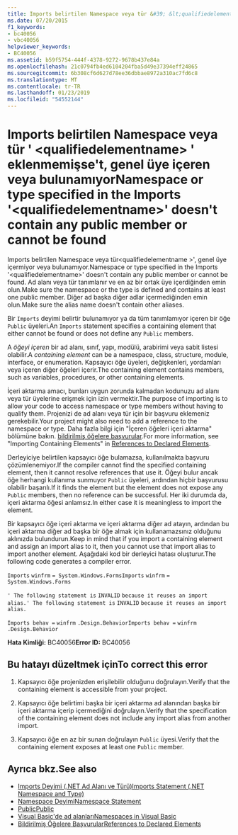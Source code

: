 ```yaml
---
title: Imports belirtilen Namespace veya tür &#39; &lt;qualifiedelementname&gt; &#39; eklenmemişse&#39;t, genel üye içeren veya bulunamıyor
ms.date: 07/20/2015
f1_keywords:
- bc40056
- vbc40056
helpviewer_keywords:
- BC40056
ms.assetid: b59f5754-444f-4378-9272-9678b437e84a
ms.openlocfilehash: 21c0794fb4ed6104204fba5d49e37394eff24865
ms.sourcegitcommit: 6b308cf6d627d78ee36dbbae8972a310ac7fd6c8
ms.translationtype: MT
ms.contentlocale: tr-TR
ms.lasthandoff: 01/23/2019
ms.locfileid: "54552144"
---
```

# <a name="namespace-or-type-specified-in-the-imports-39ltqualifiedelementnamegt39-doesn39t-contain-any-public-member-or-cannot-be-found"></a><span data-ttu-id="11fba-102">Imports belirtilen Namespace veya tür &#39; &lt;qualifiedelementname&gt; &#39; eklenmemişse&#39;t, genel üye içeren veya bulunamıyor</span><span class="sxs-lookup"><span data-stu-id="11fba-102">Namespace or type specified in the Imports &#39;&lt;qualifiedelementname&gt;&#39; doesn&#39;t contain any public member or cannot be found</span></span>
<span data-ttu-id="11fba-103">Imports belirtilen Namespace veya tür\<qualifiedelementname >', genel üye içermiyor veya bulunamıyor.</span><span class="sxs-lookup"><span data-stu-id="11fba-103">Namespace or type specified in the Imports '\<qualifiedelementname>' doesn't contain any public member or cannot be found.</span></span> <span data-ttu-id="11fba-104">Ad alanı veya tür tanımlanır ve en az bir ortak üye içerdiğinden emin olun.</span><span class="sxs-lookup"><span data-stu-id="11fba-104">Make sure the namespace or the type is defined and contains at least one public member.</span></span> <span data-ttu-id="11fba-105">Diğer ad başka diğer adlar içermediğinden emin olun.</span><span class="sxs-lookup"><span data-stu-id="11fba-105">Make sure the alias name doesn't contain other aliases.</span></span>  
  
 <span data-ttu-id="11fba-106">Bir `Imports` deyimi belirtir bulunamıyor ya da tüm tanımlamıyor içeren bir öğe `Public` üyeleri.</span><span class="sxs-lookup"><span data-stu-id="11fba-106">An `Imports` statement specifies a containing element that either cannot be found or does not define any `Public` members.</span></span>  
  
 <span data-ttu-id="11fba-107">A *öğeyi içeren* bir ad alanı, sınıf, yapı, modülü, arabirimi veya sabit listesi olabilir.</span><span class="sxs-lookup"><span data-stu-id="11fba-107">A *containing element* can be a namespace, class, structure, module, interface, or enumeration.</span></span> <span data-ttu-id="11fba-108">Kapsayıcı öğe üyeleri, değişkenleri, yordamları veya içeren diğer öğeleri içerir.</span><span class="sxs-lookup"><span data-stu-id="11fba-108">The containing element contains members, such as variables, procedures, or other containing elements.</span></span>  
  
 <span data-ttu-id="11fba-109">İçeri aktarma amacı, bunları uygun zorunda kalmadan kodunuzu ad alanı veya tür üyelerine erişmek için izin vermektir.</span><span class="sxs-lookup"><span data-stu-id="11fba-109">The purpose of importing is to allow your code to access namespace or type members without having to qualify them.</span></span> <span data-ttu-id="11fba-110">Projenizi de ad alanı veya tür için bir başvuru eklemeniz gerekebilir.</span><span class="sxs-lookup"><span data-stu-id="11fba-110">Your project might also need to add a reference to the namespace or type.</span></span> <span data-ttu-id="11fba-111">Daha fazla bilgi için "İçeren öğeleri içeri aktarma" bölümüne bakın. [bildirilmiş öğelere başvurular](../../../visual-basic/programming-guide/language-features/declared-elements/references-to-declared-elements.md).</span><span class="sxs-lookup"><span data-stu-id="11fba-111">For more information, see "Importing Containing Elements" in [References to Declared Elements](../../../visual-basic/programming-guide/language-features/declared-elements/references-to-declared-elements.md).</span></span>  
  
 <span data-ttu-id="11fba-112">Derleyiciye belirtilen kapsayıcı öğe bulamazsa, kullanılmakta başvuru çözümlenemiyor.</span><span class="sxs-lookup"><span data-stu-id="11fba-112">If the compiler cannot find the specified containing element, then it cannot resolve references that use it.</span></span> <span data-ttu-id="11fba-113">Öğeyi bulur ancak öğe herhangi kullanıma sunmuyor `Public` üyeleri, ardından hiçbir başvurusu olabilir başarılı.</span><span class="sxs-lookup"><span data-stu-id="11fba-113">If it finds the element but the element does not expose any `Public` members, then no reference can be successful.</span></span> <span data-ttu-id="11fba-114">Her iki durumda da, içeri aktarma öğesi anlamsız.</span><span class="sxs-lookup"><span data-stu-id="11fba-114">In either case it is meaningless to import the element.</span></span>  
  
 <span data-ttu-id="11fba-115">Bir kapsayıcı öğe içeri aktarma ve içeri aktarma diğer ad atayın, ardından bu içeri aktarma diğer ad başka bir öğe almak için kullanamazsınız olduğunu aklınızda bulundurun.</span><span class="sxs-lookup"><span data-stu-id="11fba-115">Keep in mind that if you import a containing element and assign an import alias to it, then you cannot use that import alias to import another element.</span></span> <span data-ttu-id="11fba-116">Aşağıdaki kod bir derleyici hatası oluşturur.</span><span class="sxs-lookup"><span data-stu-id="11fba-116">The following code generates a compiler error.</span></span>  
  
 <span data-ttu-id="11fba-117">`Imports`   `winfrm`   `= System.Windows.Forms`</span><span class="sxs-lookup"><span data-stu-id="11fba-117">`Imports`   `winfrm`   `= System.Windows.Forms`</span></span>  
  
 <span data-ttu-id="11fba-118">`' The following statement is`   `INVALID`   `because it reuses an import alias.`</span><span class="sxs-lookup"><span data-stu-id="11fba-118">`' The following statement is`   `INVALID`   `because it reuses an import alias.`</span></span>  
  
 <span data-ttu-id="11fba-119">`Imports behav =`   `winfrm`  `.Design.Behavior`</span><span class="sxs-lookup"><span data-stu-id="11fba-119">`Imports behav =`   `winfrm`  `.Design.Behavior`</span></span>  
  
 <span data-ttu-id="11fba-120">**Hata Kimliği:** BC40056</span><span class="sxs-lookup"><span data-stu-id="11fba-120">**Error ID:** BC40056</span></span>  
  
## <a name="to-correct-this-error"></a><span data-ttu-id="11fba-121">Bu hatayı düzeltmek için</span><span class="sxs-lookup"><span data-stu-id="11fba-121">To correct this error</span></span>  
  
1.  <span data-ttu-id="11fba-122">Kapsayıcı öğe projenizden erişilebilir olduğunu doğrulayın.</span><span class="sxs-lookup"><span data-stu-id="11fba-122">Verify that the containing element is accessible from your project.</span></span>  
  
2.  <span data-ttu-id="11fba-123">Kapsayıcı öğe belirtimi başka bir içeri aktarma ad alanından başka bir içeri aktarma içerip içermediğini doğrulayın.</span><span class="sxs-lookup"><span data-stu-id="11fba-123">Verify that the specification of the containing element does not include any import alias from another import.</span></span>  
  
3.  <span data-ttu-id="11fba-124">Kapsayıcı öğe en az bir sunan doğrulayın `Public` üyesi.</span><span class="sxs-lookup"><span data-stu-id="11fba-124">Verify that the containing element exposes at least one `Public` member.</span></span>  
  
## <a name="see-also"></a><span data-ttu-id="11fba-125">Ayrıca bkz.</span><span class="sxs-lookup"><span data-stu-id="11fba-125">See also</span></span>
- [<span data-ttu-id="11fba-126">Imports Deyimi (.NET Ad Alanı ve Türü)</span><span class="sxs-lookup"><span data-stu-id="11fba-126">Imports Statement (.NET Namespace and Type)</span></span>](../../../visual-basic/language-reference/statements/imports-statement-net-namespace-and-type.md)
- [<span data-ttu-id="11fba-127">Namespace Deyimi</span><span class="sxs-lookup"><span data-stu-id="11fba-127">Namespace Statement</span></span>](../../../visual-basic/language-reference/statements/namespace-statement.md)
- [<span data-ttu-id="11fba-128">Public</span><span class="sxs-lookup"><span data-stu-id="11fba-128">Public</span></span>](../../../visual-basic/language-reference/modifiers/public.md)
- [<span data-ttu-id="11fba-129">Visual Basic'de ad alanları</span><span class="sxs-lookup"><span data-stu-id="11fba-129">Namespaces in Visual Basic</span></span>](../../../visual-basic/programming-guide/program-structure/namespaces.md)
- [<span data-ttu-id="11fba-130">Bildirilmiş Öğelere Başvurular</span><span class="sxs-lookup"><span data-stu-id="11fba-130">References to Declared Elements</span></span>](../../../visual-basic/programming-guide/language-features/declared-elements/references-to-declared-elements.md)
